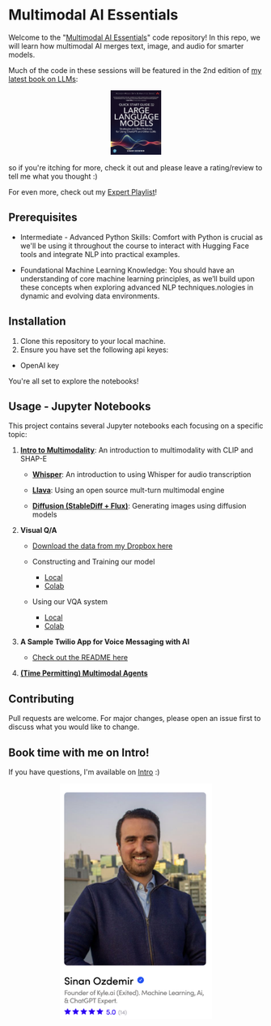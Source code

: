 # Multimodal AI Essentials

Welcome to the "[Multimodal AI Essentials](https://www.oreilly.com/live-events/multimodal-ai-essentials/0642572002285)" code repository! In this repo, we will learn how multimodal AI merges text, image, and audio for smarter models.

Much of the code in these sessions will be featured in the 2nd edition of [my latest book on LLMs](https://www.amazon.com/quick-start-guide-language-models/dp/0138199191):

<div style="text-align: center;">
    <a href="https://www.amazon.com/quick-start-guide-language-models/dp/0138199191">
        <img src="images/book.png" width="100" alt="A Quick Start Guide to LLMs">
    </a>
</div>

so if you're itching for more, check it out and please leave a rating/review to tell me what you thought :)

For even more, check out my [Expert Playlist](https://learning.oreilly.com/playlists/2953f6c7-0e13-49ac-88e2-b951e11388de)!

## Prerequisites


- Intermediate - Advanced Python Skills: Comfort with Python is crucial as we'll be using it throughout the course to interact with Hugging Face tools and integrate NLP into practical examples.

- Foundational Machine Learning Knowledge: You should have an understanding of core machine learning principles, as we’ll build upon these concepts when exploring advanced NLP techniques.nologies in dynamic and evolving data environments.

## Installation

1. Clone this repository to your local machine.
2. Ensure you have set the following api keyes:

- OpenAI key

You're all set to explore the notebooks!

## Usage - Jupyter Notebooks

This project contains several Jupyter notebooks each focusing on a specific topic:

1. **[Intro to Multimodality](https://colab.research.google.com/drive/1zYSzDuYFa_cbRlti3scUjfmvradK8Sf4?usp=sharing)**: An introduction to multimodality with CLIP and SHAP-E

	- **[Whisper](https://colab.research.google.com/drive/1KxLWEEBtgix4zgP52pnxlIoJrZ8sHEYC?usp=sharing)**: An introduction to using Whisper for audio transcription

	- **[Llava](https://colab.research.google.com/drive/1IwNAz1Ee4YUSRNCU-SOsa7FS8Q2vmpoL?usp=sharing)**: Using an open source mult-turn multimodal engine

	- **[Diffusion (StableDiff + Flux)](https://colab.research.google.com/drive/1EtvcJGs_LdcQfSkbffKWKut8Zk7fccCX?usp=sharing)**: Generating images using diffusion models

2. **Visual Q/A**
	- [Download the data from my Dropbox here](https://www.dropbox.com/scl/fo/w6iyfox8gnflvm7g10n47/AB47L7tNEl2Q8eyemZa2GMA?rlkey=v9s8bv6cmjukykpilzimswar0&st=fbulzw4e&dl=0)
	- Constructing and Training our model
		- [Local](notebooks/constructing_a_vqa_system.ipynb)
		- [Colab](https://colab.research.google.com/drive/1zvbruS1DvFrVgXjNouSrrF9-PphKLWWl?usp=sharing) 

	- Using our VQA system
		- [Local](notebooks/using_our_vqa.ipynb)
		- [Colab](https://colab.research.google.com/drive/16GOBndQuIBO-UfXdpPte-PXaZS2nsW1H?usp=sharing)

3. **A Sample Twilio App for Voice Messaging with AI**
	- [Check out the README here](flask/README.md)

4. **[(Time Permitting) Multimodal Agents](https://colab.research.google.com/drive/14jAlW2E7ya_aS1M6eUsuHciC1WvLfIif#scrollTo=EV8YKjGmPzqu)**

## Contributing
Pull requests are welcome. For major changes, please open an issue first to discuss what you would like to change.

## Book time with me on Intro!
If you have questions, I'm available on [Intro](https://intro.co/sinanozdemir) :) 

<div style="text-align: center;">
    <a href="https://intro.co/sinanozdemir">
        <img src="images/intro.png" width="300" alt="Book time with me on Intro">
    </a>
</div>
